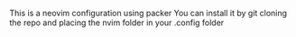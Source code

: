 This is a neovim configuration using packer
You can install it by git cloning the repo and placing the nvim folder in your .config folder

